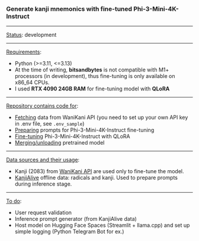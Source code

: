 ### Generate kanji mnemonics with fine-tuned Phi-3-Mini-4K-Instruct

---

<ins>Status</ins>: development

---

<ins>Requirements</ins>:

- Python (>=3.11, <=3.13)
- At the time of writing, **bitsandbytes** is not compatible with M1+ processors (in development), thus fine-tuning is only available on x86_64 CPUs.
- I used **RTX 4090 24GB RAM** for fine-tuning model with **QLoRA**

---

<ins>Repository contains code for</ins>:

- [Fetching](scripts/fetch_wanikani.py) data from WaniKani API (you need to set up your own API key in .env file, see `.env_sample`)
- [Preparing](scripts/prepare_prompts.py) prompts for Phi-3-Mini-4K-Instruct fine-tuning
- [Fine-tuning](scripts/train_phi3_mini_4k.py) Phi-3-Mini-4K-Instruct with QLoRA
- [Merging/unloading](scripts/merge_unload.py) pretrained model

---

<ins>Data sources and their usage</ins>:

- Kanji (2083) from [WaniKani API](https://docs.api.wanikani.com/20170710/#introduction) are used only to fine-tune the model.
- [KanjiAlive](https://github.com/kanjialive/kanji-data-media) offline data: radicals and kanji. Used to prepare prompts during inference stage.

---

<ins>To do</ins>:

- User request validation
- Inference prompt generator (from KanjiAlive data)
- Host model on Hugging Face Spaces (Streamlit + llama.cpp) and set up simple logging (Python Telegram Bot for ex.)

